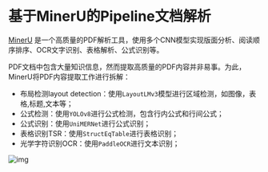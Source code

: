 # 基于MinerU的Pipeline文档解析

[MinerU](https://github.com/opendatalab/MinerU) 是一个高质量的PDF解析工具，使用多个CNN模型实现版面分析、阅读顺序排序、OCR文字识别、表格解析、公式识别等。

PDF文档中包含大量知识信息，然而提取高质量的PDF内容并非易事。为此，MinerU将PDF内容提取工作进行拆解：

- 布局检测layout detection：使用`LayoutLMv3`模型进行区域检测，如图像，表格,标题,文本等；
- 公式检测：使用`YOLOv8`进行公式检测，包含行内公式和行间公式；
- 公式识别：使用`UniMERNet`进行公式识别；
- 表格识别TSR：使用`StructEqTable`进行表格识别；
- 光学字符识别OCR：使用`PaddleOCR`进行文本识别；

![img](https://pic1.zhimg.com/v2-0b4a6d57c3fba00e39f390328ab30444_1440w.jpg)
